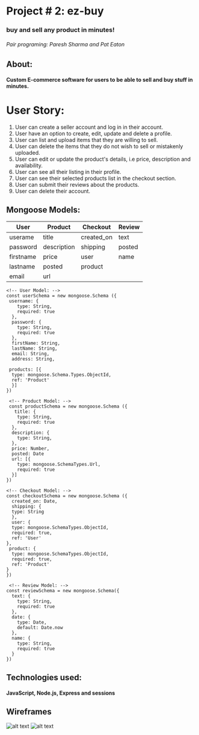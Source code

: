 # Project # 2: ez-buy
### buy and sell any product in minutes!
###### Pair programing: Paresh Sharma and Pat Eaton
## About:
#### Custom E-commerce software for users to be able to sell and buy stuff in minutes.

# User Story:
1. User can create a seller account and log in in their account.
2. User have an option to create, edit, update and delete a profile.
3. User can list and upload items that they are willing to sell.
4. User can delete the items that they do not wish to sell or mistakenly uploaded.
5. User can edit or update the product's details, i.e price, description and availability.
6. User can see all their listing in their profile.
7. User can see their selected products list in the checkout section.
8. User can submit their reviews about the products.
9. User can delete their account.

## Mongoose Models:  
User | Product | Checkout | Review
--- | --- | --- | --- |
userame | title| created_on | text
password | description| shipping | posted
firstname | price | user | name |
lastname | posted | product
email | url |


```
<!-- User Model: -->
const userSchema = new mongoose.Schema ({
 username: {
    type: String,
    required: true
  },
  password: {
    type: String,
    required: true
  },
  firstName: String,
  lastName: String,
  email: String,
  address: String,

 products: [{
  type: mongoose.Schema.Types.ObjectId,
  ref: 'Product'
  }]
})

 <!-- Product Model: -->
 const productSchema = new mongoose.Schema ({
   title: {
    type: String,
    required: true
  },
  description: {
    type: String,
  },
  price: Number,
  posted: Date   
  url: [{
    type: mongoose.SchemaTypes.Url,
    required: true
  }]
})

<!-- Checkout Model: -->
const checkoutSchema = new mongoose.Schema ({
  created_on: Date,
  shipping: {
  type: String
  },
  user: {
  type: mongoose.SchemaTypes.ObjectId,
  required: true,
  ref: 'User'
},
 product: {
  type: mongoose.SchemaTypes.ObjectId,
  required: true,
  ref: 'Product'
}
})

 <!-- Review Model: -->
const reviewSchema = new mongoose.Schema({
  text: {
    type: String,
    required: true
  },
  date: {
    type: Date,
    default: Date.now
  },
  name: {
    type: String,
    required: true
  }
})
```

## Technologies used:
#### JavaScript, Node.js, Express and sessions

## Wireframes
![alt text](https://i.imgur.com/JcyjE4l.jpg)
![alt text](https://i.imgur.com/WWoCKoC.jpg)
